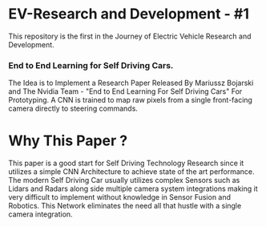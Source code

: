 # EV-Research and Development - #1
This repository is the first in the Journey of Electric Vehicle Research and Development.


### End to End Learning for Self Driving Cars.
The Idea is to Implement a Research Paper Released By Mariussz Bojarski and The Nvidia Team - "End to End Learning For Self Driving Cars" For Prototyping.
A CNN is trained to map raw pixels from a single front-facing camera directly to steering commands.

# Why This Paper ?
This paper is a good start for Self Driving Technology Research since it utilizes a simple CNN Architecture to achieve state of the art performance.
The modern Self Driving Car usually utilizes complex Sensors such as Lidars and Radars along side multiple camera system integrations making it very difficult to implement without knowledge in Sensor Fusion and Robotics.
This Network eliminates the need all that hustle with a single camera integration.
